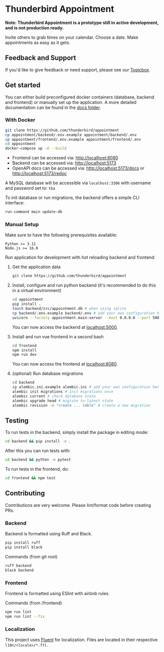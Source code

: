 # Thunderbird Appointment

**Note: Thunderbird Appointment is a prototype still in active development, and is not production ready.**

Invite others to grab times on your calendar. Choose a date. Make appointments as easy as it gets.


## Feedback and Support

If you'd like to give feedback or need support, please see our [Topicbox](https://thunderbird.topicbox.com/groups/services).

## Get started

You can either build preconfigured docker containers (database, backend and frontend) or manually set up the application. A more detailed documentation can be found in the [docs folder](./docs/README.md).

### With Docker

```bash
git clone https://github.com/thunderbird/appointment
cp appointment/backend/.env.example appointment/backend/.env
cp appointment/frontend/.env.example appointment/frontend/.env
cd appointment
docker-compose up -d --build
```

* Frontend can be accessed via: <http://localhost:8080>
* Backend can be accessed via: <http://localhost:5173>
* OpenAPI docs can be accessed via: <http://localhost:5173/docs> or <http://localhost:5173/redoc>

A MySQL database will be accessible via `localhost:3306` with username and password set to: `tba`

To init database or run migrations, the backend offers a simple CLI interface:

```bash
run-command main update-db
```

### Manual Setup

Make sure to have the following prerequisites available:

```plain
Python >= 3.11
Node.js >= 16.0
```

Run application for development with hot reloading backend and frontend:

1. Get the application data

    ```bash
    git clone https://github.com/thunderbird/appointment
    ```

2. Install, configure and run python backend (it's recommended to do this in a virtual environment)

    ```bash
    cd appointment
    pip install .
    touch backend/src/appointment.db # when using sqlite
    cp backend/.env.example backend/.env # add your own configuration here
    uvicorn --factory appointment.main:server --host 0.0.0.0 --port 5000
    ```

    You can now access the backend at [localhost:5000](http://localhost:5000).

3. Install and run vue frontend in a second bash

    ```bash
    cd frontend
    npm install
    npm run dev
    ```

    You can now access the frontend at [localhost:8080](http://localhost:8080).

4. (optional) Run database migrations

    ```bash
    cd backend
    cp alembic.ini.example alembic.ini # add your own configuration here
    alembic init migrations # init migrations once
    alembic current # check database state
    alembic upgrade head # migrate to latest state
    alembic revision -m "create ... table" # create a new migration
    ```

## Testing

To run tests in the backend, simply install the package in editing mode:

```bash
cd backend && pip install -e .
```

After this you can run tests with:

```bash
cd backend && python -m pytest
```

To run tests in the frontend, do:

```bash
cd frontend && npm test
```

## Contributing

Contributions are very welcome. Please lint/format code before creating PRs.

### Backend

Backend is formatted using Ruff and Black.

```bash
pip install ruff
pip install black
```

Commands (from git root)

```bash
ruff backend
black backend
```

### Frontend

Frontend is formatted using ESlint with airbnb rules.

Commands (from /frontend)

```bash
npm run lint
npm run lint --fix
```

### Localization

This project uses [Fluent](https://projectfluent.org/) for localization. Files are located in their respective `l10n/<locale>/*.ftl`.

